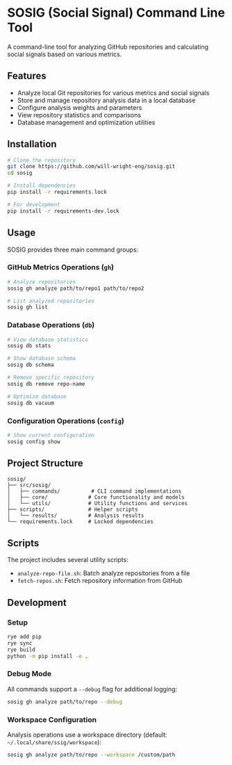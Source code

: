 # SOSIG (Social Signal) Command Line Tool

A command-line tool for analyzing GitHub repositories and calculating social signals based on various metrics.

## Features

- Analyze local Git repositories for various metrics and social signals
- Store and manage repository analysis data in a local database
- Configure analysis weights and parameters
- View repository statistics and comparisons
- Database management and optimization utilities

## Installation

```bash
# Clone the repository
git clone https://github.com/will-wright-eng/sosig.git
cd sosig

# Install dependencies
pip install -r requirements.lock

# For development
pip install -r requirements-dev.lock
```

## Usage

SOSIG provides three main command groups:

### GitHub Metrics Operations (`gh`)

```bash
# Analyze repositories
sosig gh analyze path/to/repo1 path/to/repo2

# List analyzed repositories
sosig gh list
```

### Database Operations (`db`)

```bash
# View database statistics
sosig db stats

# Show database schema
sosig db schema

# Remove specific repository
sosig db remove repo-name

# Optimize database
sosig db vacuum
```

### Configuration Operations (`config`)

```bash
# Show current configuration
sosig config show
```

## Project Structure

```
sosig/
├── src/sosig/
│   ├── commands/          # CLI command implementations
│   ├── core/             # Core functionality and models
│   └── utils/            # Utility functions and services
├── scripts/              # Helper scripts
│   └── results/          # Analysis results
└── requirements.lock     # Locked dependencies
```

## Scripts

The project includes several utility scripts:

- `analyze-repo-file.sh`: Batch analyze repositories from a file
- `fetch-repos.sh`: Fetch repository information from GitHub

## Development

### Setup

```bash
rye add pip
rye sync
rye build
python -m pip install -e .
```

### Debug Mode

All commands support a `--debug` flag for additional logging:

```bash
sosig gh analyze path/to/repo --debug
```

### Workspace Configuration

Analysis operations use a workspace directory (default: `~/.local/share/ssig/workspace`):

```bash
sosig gh analyze path/to/repo --workspace /custom/path
```
